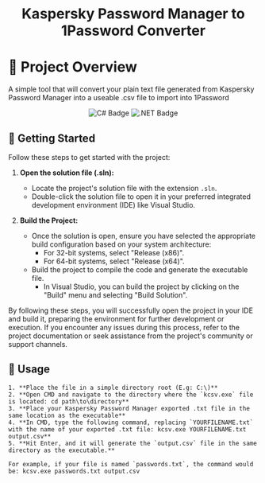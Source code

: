 <h1 align="center">Kaspersky Password Manager to 1Password Converter</h1>

# 📖 Project Overview
A simple tool that will convert your plain text file generated from Kaspersky Password Manager into a useable .csv file to import into 1Password

<p align="center">
  <img src="https://img.shields.io/badge/c%23-%23239120.svg?style=for-the-badge&logo=c-sharp&logoColor=white" alt="C# Badge"/>
  <img src="https://img.shields.io/badge/.NET-5C2D91?style=for-the-badge&logo=.net&logoColor=white" alt=".NET Badge"/>
</p>

## 🚀 Getting Started

Follow these steps to get started with the project:

1. **Open the solution file (.sln):**
   - Locate the project's solution file with the extension `.sln`.
   - Double-click the solution file to open it in your preferred integrated development environment (IDE) like Visual Studio.

2. **Build the Project:**
   - Once the solution is open, ensure you have selected the appropriate build configuration based on your system architecture:
     - For 32-bit systems, select "Release (x86)".
     - For 64-bit systems, select "Release (x64)".
   - Build the project to compile the code and generate the executable file.
     - In Visual Studio, you can build the project by clicking on the "Build" menu and selecting "Build Solution".

By following these steps, you will successfully open the project in your IDE and build it, preparing the environment for further development or execution. If you encounter any issues during this process, refer to the project documentation or seek assistance from the project's community or support channels.

## 🧪 Usage
```
1. **Place the file in a simple directory root (E.g: C:\)**
2. **Open CMD and navigate to the directory where the `kcsv.exe` file is located: cd path\to\directory**
3. **Place your Kaspersky Password Manager exported .txt file in the same location as the executable**
4. **In CMD, type the following command, replacing `YOURFILENAME.txt` with the name of your exported .txt file: kcsv.exe YOURFILENAME.txt output.csv**
5. **Hit Enter, and it will generate the `output.csv` file in the same directory as the executable.**

For example, if your file is named `passwords.txt`, the command would be: kcsv.exe passwords.txt output.csv
```
